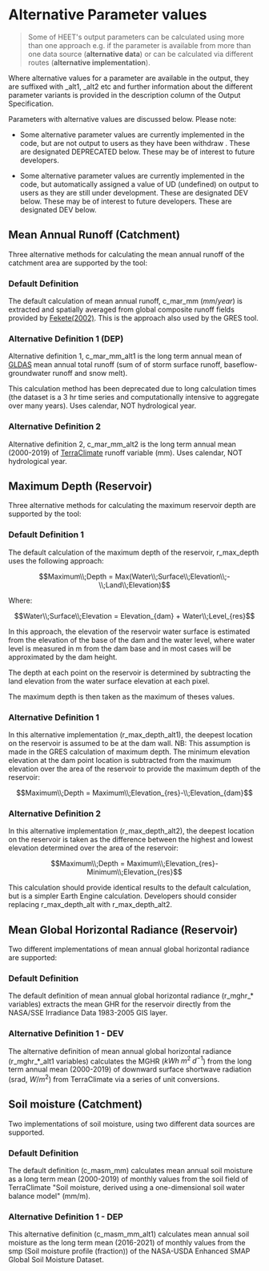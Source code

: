 # Alternative Parameter values

> Some of HEET's output parameters can be calculated using more than one approach e.g. if the parameter is available from more than one data source (**alternative data**) or can be calculated via different routes (**alternative implementation**).

Where alternative values for a parameter are available in the output, they are suffixed with \_alt1, \_alt2 etc and further information about the different parameter variants is provided in the description column of the Output Specification.

Parameters with alternative values are discussed below. Please note:

-   Some alternative parameter values are currently implemented in the code, but are not output to users as they have been withdraw . These are designated DEPRECATED below. These may be of interest to future developers.

-   Some alternative parameter values are currently implemented in the code, but automatically assigned a value of UD (undefined) on output to users as they are still under development. These are designated DEV below. These may be of interest to future developers. These are designated DEV below.

## Mean Annual Runoff (Catchment)

Three alternative methods for calculating the mean annual runoff of the catchment area are supported by the tool:

### Default Definition

The default calculation of mean annual runoff, c_mar_mm ($mm/year$) is extracted and spatially averaged from global composite runoff fields provided by [Fekete(2002)](https://www.compositerunoff.sr.unh.edu/). This is the approach also used by the GRES tool.

### Alternative Definition 1 (DEP)

Alternative definition 1, c_mar_mm_alt1 is the long term annual mean of [GLDAS](https://developers.google.com/earth-engine/datasets/catalog/NASA_GLDAS_V021_NOAH_G025_T3H#bands) mean annual total runoff (sum of of storm surface runoff, baseflow-groundwater runoff and snow melt).

This calculation method has been deprecated due to long calculation times (the dataset is a 3 hr time series and computationally intensive to aggregate over many years). Uses calendar, NOT hydrological year.

### Alternative Definition 2

Alternative definition 2, c_mar_mm_alt2 is the long term annual mean (2000-2019) of [TerraClimate](https://developers.google.com/earth-engine/datasets/catalog/IDAHO_EPSCOR_TERRACLIMATE#citations) runoff variable (mm). Uses calendar, NOT hydrological year.

## Maximum Depth (Reservoir)

Three alternative methods for calculating the maximum reservoir depth are supported by the tool:

### Default Definition 1 

The default calculation of the maximum depth of the reservoir, r_max_depth uses the following approach:

$$Maximum\\;Depth = Max(Water\\;Surface\\;Elevation\\;-\\;Land\\;Elevation)$$

Where:

$$Water\\;Surface\\;Elevation = Elevation_{dam} + Water\\;Level_{res}$$

In this approach, the elevation of the reservoir water surface is estimated from the elevation of the base of the dam and the water level, where water level is measured in m from the dam base and in most cases will be approximated by the dam height.

The depth at each point on the reservoir is determined by subtracting the land elevation from the water surface elevation at each pixel.

The maximum depth is then taken as the maximum of theses values.

### Alternative Definition 1

In this alternative implementation (r_max_depth_alt1), the deepest location on the reservoir is assumed to be at the dam wall. NB: This assumption is made in the GRES calculation of maximum depth. The minimum elevation elevation at the dam point location is subtracted from the maximum elevation over the area of the reservoir to provide the maximum depth of the reservoir:

$$Maximum\\;Depth = Maximum\\;Elevation_{res}-\\;Elevation_{dam}$$

### Alternative Definition 2

In this alternative implementation (r_max_depth_alt2), the deepest location on the reservoir is taken as the difference between the highest and lowest elevation determined over the area of the reservoir:

$$Maximum\\;Depth = Maximum\\;Elevation_{res}-Minimum\\;Elevation_{res}$$

This calculation should provide identical results to the default calculation, but is a simpler Earth Engine calculation. Developers should consider replacing r_max_depth_alt with r_max_depth_alt2.

## Mean Global Horizontal Radiance (Reservoir)

Two different implementations of mean annual global horizontal radiance are supported:

### Default Definition 

The default definition of mean annual global horizontal radiance (r_mghr\_\* variables) extracts the mean GHR for the reservoir directly from the NASA/SSE Irradiance Data 1983-2005 GIS layer.

### Alternative Definition 1  - DEV

The alternative definition of mean annual global horizontal radiance (r_mghr\_\*\_alt1 variables) calculates the MGHR ($kWh\;m^2\;d^{-1}$) from the long term annual mean (2000-2019) of downward surface shortwave radiation (srad, $W/m^{2}$) from TerraClimate via a series of unit conversions.

## Soil moisture (Catchment) 

Two implementations of soil moisture, using two different data sources are supported.

### Default Definition

The default definition (c_masm_mm) calculates mean annual soil moisture as a long term mean (2000-2019) of monthly values from the soil field of TerraClimate "Soil moisture, derived using a one-dimensional soil water balance model" (mm/m).

### Alternative Definition 1 - DEP

This alternative definition (c_masm_mm_alt1) calculates mean annual soil moisture as the long term mean (2016-2021) of monthly values from the smp (Soil moisture profile (fraction)) of the NASA-USDA Enhanced SMAP Global Soil Moisture Dataset.
